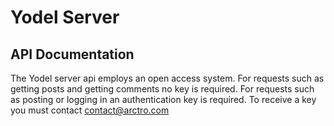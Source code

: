 # Yodel Server
## API Documentation
The Yodel server api employs an open access system. For requests such as getting posts and getting comments no key is required. For requests such as posting or logging in an authentication key is required. To receive a key you must contact contact@arctro.com
